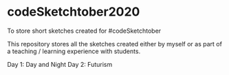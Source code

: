 # codeSketchtober2020
To store short sketches created for #codeSketchtober

This repository stores all the sketches created either by myself or as part of a teaching / learning experience with students. 

Day 1: Day and Night
Day 2: Futurism
